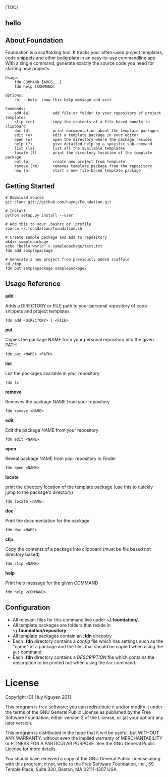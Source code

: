 [TOC]

## hello ##


## About Foundation ##

Foundation is a scaffolding tool. It tracks your often-used project templates, code snippets and other 
boilerplate in an easy-to-use commandline app. With a single command, generate exactly the source code
you need for starting new projects.

    Usage:
        fdn COMMAND [ARGS...]
        fdn help [COMMAND]

    Options:
        -h, --help  show this help message and exit

    Commands:
        add (a)          add file or folder to your repository of project templates
        clip (cc)        copy the contents of a file-based bundle to clipboard 
        doc (d)          print documentation about the template packages
        edit (e)         edit a template package in your editor
        open (o)         open the directory where the package resides
        help (?)         give detailed help on a specific sub-command
        list (ls)        list all the available templates
        locate (l)       print the directory location of the template package
        put (p)          create new project from template
        remove (rm)      removes template package from the repository
        new (n)          start a new file-based template package

        

## Getting Started ##
    
    # Download source
    git clone git://github.com/huyng/Foundation.git
    
    # Install
    python setup.py install --user
    
    # Add this to your .bashrc or .profile
    source ~/.foundation/foundation.sh
    
    # Create sample package and add to repository
    mkdir samplepackage
    echo "hello world" > samplepackage/test.txt
    fdn add samplepackage
    
    # Generate a new project from previously added scaffold
    cd /tmp
    fdn put samplepackage samplepackage2
    



## Usage Reference ##

**add**

Adds a DIRECTORY or FILE path to your personal repository of code snippets and project templates

    fdn add <DIRECTORY> | <FILE>

**put**

Copies the package NAME from your personal repository into the given PATH

    fdn put <NAME> <PATH>
    
**list**

List the packages available in your repository

    fdn ls

**remove**

Removes the package NAME from your repository
    
    fdn remove <NAME>
    
**edit**

Edit the package NAME from your repository
    
    fdn edit <NAME>
    
**open**

Reveal package NAME from your repository in Finder
    
    fdn open <NAME>
    
**locate**

print the directory location of the template package (use this to quickly jump to the package's directory)

    fdn locate <NAME>

**doc**

Print the documentation for the package <NAME>

    fdn doc <NAME>
    
**clip**

Copy the contents of a package into clipboard (must be file based not directory based)

    fdn clip <NAME>

**help**

Print help message for the given COMMAND

    fdn help <COMMAND> 

## Configuration ##

- All relevant files for this command live under **~/.foundation/**. 
- All template packages are folders that reside in **~/.foundation/repository**.
- All template packages contain an **.fdn** direcotry 
- Each **.fdn** directory contains a *config* file which has settings such as the "name" of a package and the files that should be copied when using the `put` command.
- Each **.fdn** directory contains a *DESCRIPTION* file which contains the description to be printed out when using the `doc` command.

# License #

Copyright (C) Huy Nguyen 2011 

This program is free software; you can redistribute it and/or modify it under the terms of the GNU General Public License as published by the Free Software Foundation; either version 2 of the License, or (at your option) any later version.

This program is distributed in the hope that it will be useful, but WITHOUT ANY WARRANTY; without even the implied warranty of MERCHANTABILITY or FITNESS FOR A PARTICULAR PURPOSE. See the GNU General Public License for more details.

You should have received a copy of the GNU General Public License along with this program; if not, write to the Free Software Foundation, Inc., 59 Temple Place, Suite 330, Boston, MA 02111-1307 USA


    


